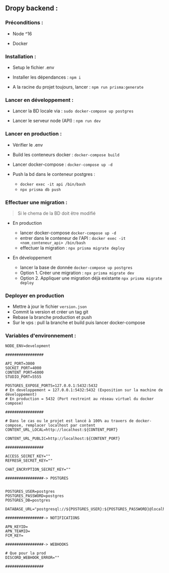 ## Dropy backend : 

### Préconditions : 
- Node ^16

- Docker

### Installation : 

- Setup le fichier .env

- Installer les dépendances : `npm i`

- A la racine du projet toujours, lancer : `npm run prisma:generate`

### Lancer en développement :

- Lancer la BD locale via : `sudo docker-compose up postgres`

- Lancer le serveur node (API) : `npm run dev`

### Lancer en production :

- Vérifier le .env

- Build les conteneurs docker : `docker-compose build`

- Lancer docker-compose : `docker-compose up -d`

- Push la bd dans le conteneur postgres :
    - `docker exec -it api /bin/bash`
    - `npx prisma db push` 

### Effectuer une migration :

> Si le chema de la BD doit être modifié

- En production
    - lancer docker-compose `docker-compose up -d`
    - entrer dans le conteneur de l'API : `docker exec -it <nom_conteneur_api> /bin/bash`
    - effectuer la migration : `npx prisma migrate deploy`

- En développement
    - lancer la base de donnée `docker-compose up postgres`
    - Option 1. Créer une migration : `npx prisma migrate dev`
    - Option 2. Appliquer une migration déjà existante `npx prisma migrate deploy`

### Deployer en production

- Mettre à jour le fichier `version.json`
- Commit la version et créer un tag git
- Rebase la branche production et push
- Sur le vps : pull la branche et build puis lancer docker-compose

### Variables d'environnement : 
```
NODE_ENV=development

#################

API_PORT=3000
SOCKET_PORT=4000
CONTENT_PORT=6000
STUDIO_PORT=5555

POSTGRES_EXPOSE_PORTS=127.0.0.1:5432:5432
# En developpement = 127.0.0.1:5432:5432 (Exposition sur la machine de développement) 
# En production = 5432 (Port restreint au réseau virtuel du docker compose)

#################

# Dans le cas ou le projet est lancé à 100% au travers de docker-compose, remplacer localhost par content
CONTENT_URL_LOCAL=http://localhost:${CONTENT_PORT}

CONTENT_URL_PUBLIC=http://localhost:${CONTENT_PORT}

#################

ACCESS_SECRET_KEY=""
REFRESH_SECRET_KEY=""

CHAT_ENCRYPTION_SECRET_KEY=""

#################-> POSTGRES


POSTGRES_USER=postgres
POSTGRES_PASSWORD=postgres
POSTGRES_DB=postgres

DATABASE_URL="postgresql://${POSTGRES_USER}:${POSTGRES_PASSWORD}@localhost:5432/${POSTGRES_DB}"

#################-> NOTIFICATIONS

APN_KEYID=
APN_TEAMID=
FCM_KEY=

#################-> WEBHOOKS 

# Que pour la prod
DISCORD_WEBHOOK_ERROR=""

#################
```



